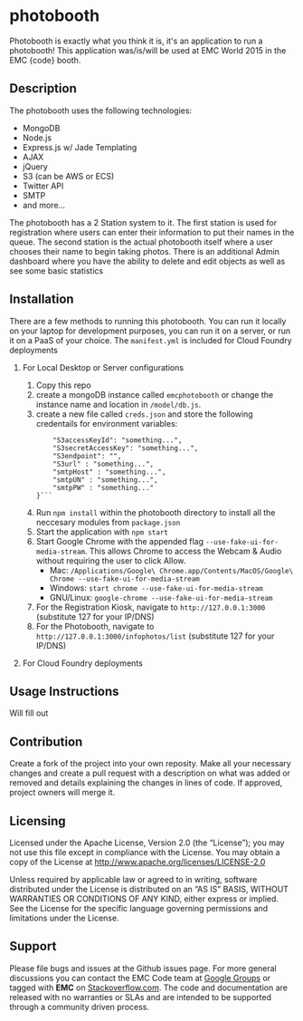 photobooth
======================
Photobooth is exactly what you think it is, it's an application to run a photobooth! This application was/is/will be used at EMC World 2015 in the EMC {code} booth. 

## Description
The photobooth uses the following technologies:
- MongoDB
- Node.js
- Express.js w/ Jade Templating
- AJAX
- jQuery
- S3 (can be AWS or ECS)
- Twitter API
- SMTP
- and more...

The photobooth has a 2 Station system to it. The first station is used for registration where users can enter their information to put their names in the queue. The second station is the actual photobooth itself where a user chooses their name to begin taking photos. There is an additional Admin dashboard where you have the ability to delete and edit objects as well as see some basic statistics

## Installation
There are a few methods to running this photobooth. You can run it locally on your laptop for development purposes, you can run it on a server, or run it on a PaaS of your choice. The `manifest.yml` is included for Cloud Foundry deployments

1. For Local Desktop or Server configurations
    1. Copy this repo
    2. create a mongoDB instance called `emcphotobooth` or change the instance name and location in `/model/db.js`.
    3. create a new file called `creds.json` and store the following credentails for environment variables:
        ```{ 
            "S3accessKeyId": "something...",
            "S3secretAccessKey": "something...",
            "S3endpoint": "",
            "S3url" : "something...",
            "smtpHost" : "something...",
            "smtpUN" : "something...",
            "smtpPW" : "something..."
        }```
    4. Run `npm install` within the photobooth directory to install all the neccesary modules from `package.json`
    5. Start the application with `npm start`
    6. Start Google Chrome with the appended flag `--use-fake-ui-for-media-stream`. This allows Chrome to access the Webcam & Audio without requiring the user to click Allow.
        - Mac: `/Applications/Google\ Chrome.app/Contents/MacOS/Google\ Chrome --use-fake-ui-for-media-stream`
        - Windows: `start chrome --use-fake-ui-for-media-stream`
        - GNU/Linux: `google-chrome --use-fake-ui-for-media-stream` 
    7. For the Registration Kiosk, navigate to `http://127.0.0.1:3000` (substitute 127 for your IP/DNS)
    8. For the Photobooth, navigate to `http://127.0.0.1:3000/infophotos/list` (substitute 127 for your IP/DNS)

2. For Cloud Foundry deployments

## Usage Instructions
Will fill out


## Contribution
Create a fork of the project into your own reposity. Make all your necessary changes and create a pull request with a description on what was added or removed and details explaining the changes in lines of code. If approved, project owners will merge it.

Licensing
---------
Licensed under the Apache License, Version 2.0 (the “License”); you may not use this file except in compliance with the License. You may obtain a copy of the License at <http://www.apache.org/licenses/LICENSE-2.0>

Unless required by applicable law or agreed to in writing, software distributed under the License is distributed on an “AS IS” BASIS, WITHOUT WARRANTIES OR CONDITIONS OF ANY KIND, either express or implied. See the License for the specific language governing permissions and limitations under the License.

Support
-------
Please file bugs and issues at the Github issues page. For more general discussions you can contact the EMC Code team at <a href="https://groups.google.com/forum/#!forum/emccode-users">Google Groups</a> or tagged with **EMC** on <a href="https://stackoverflow.com">Stackoverflow.com</a>. The code and documentation are released with no warranties or SLAs and are intended to be supported through a community driven process.